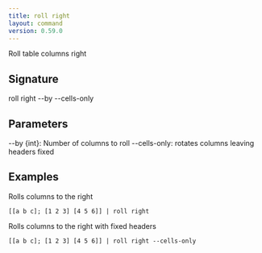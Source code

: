 ```yaml
---
title: roll right
layout: command
version: 0.59.0
---
```


Roll table columns right

## Signature

roll right --by --cells-only

## Parameters

  --by {int}: Number of columns to roll
  --cells-only: rotates columns leaving headers fixed

## Examples

Rolls columns to the right
```shell
[[a b c]; [1 2 3] [4 5 6]] | roll right
```

Rolls columns to the right with fixed headers
```shell
[[a b c]; [1 2 3] [4 5 6]] | roll right --cells-only
```

